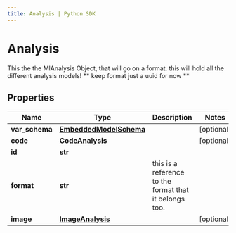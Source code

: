 ```yaml
---
title: Analysis | Python SDK
---
```


# Analysis

This the the MlAnalysis Object, that will go on a format.  this will hold all the different analysis models!  ** keep format just a uuid for now **

## Properties

Name | Type | Description | Notes
------------ | ------------- | ------------- | -------------
**var_schema** | [**EmbeddedModelSchema**](EmbeddedModelSchema) |  | [optional] 
**code** | [**CodeAnalysis**](CodeAnalysis) |  | [optional] 
**id** | **str** |  | 
**format** | **str** | this is a reference to the format that it belongs too. | 
**image** | [**ImageAnalysis**](ImageAnalysis) |  | [optional] 


